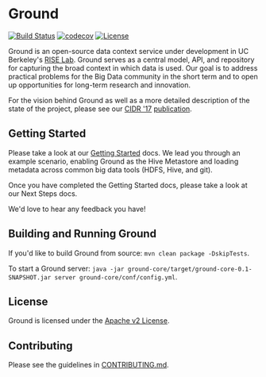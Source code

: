 # Ground

[![Build Status](https://travis-ci.org/ground-context/ground.svg?branch=master)](https://travis-ci.org/ground-context/ground)
[![codecov](https://codecov.io/gh/ground-context/ground/branch/master/graph/badge.svg)](https://codecov.io/gh/ground-context/ground)
[![License](https://img.shields.io/badge/license-Apache--2.0-blue.svg)](https://opensource.org/licenses/Apache-2.0)

Ground is an open-source data context service under development in UC Berkeley's [RISE Lab](https://rise.cs.berkeley.edu/). Ground serves as a central model, API, and repository for capturing the broad context in which data is used. Our goal is to address practical problems for the Big Data community in the short term and to open up opportunities for long-term research and innovation.

For the vision behind Ground as well as a more detailed description of the state of the project, please see our [CIDR '17](http://cidrdb.org/cidr2017/) [publication](docs/CIDR17.pdf).

## Getting Started

Please take a look at our [Getting Started](https://github.com/ground-context/ground/wiki/Getting-Started) docs. We lead you through an example scenario, enabling Ground as the Hive Metastore and loading metadata across common big data tools (HDFS, Hive, and git).

Once you have completed the Getting Started docs, please take a look at our Next Steps docs.

We'd love to hear any feedback you have!

## Building and Running Ground

If you'd like to build Ground from source:
`mvn clean package -DskipTests`.

To start a Ground server: `java -jar ground-core/target/ground-core-0.1-SNAPSHOT.jar server ground-core/conf/config.yml`.

## License

Ground is licensed under the [Apache v2 License](https://www.apache.org/licenses/LICENSE-2.0).

## Contributing

Please see the guidelines in [CONTRIBUTING.md](CONTRIBUTING.md).
